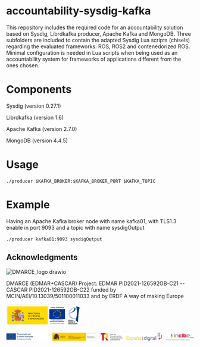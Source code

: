 # accountability-sysdig-kafka

This repository includes the required code for an accountability solution based on Sysdig, Librdkafka producer, Apache Kafka and MongoDB.
Three subfolders are included to contain the adapted Sysdig Lua scripts (chisels) regarding the evaluated frameworks: ROS, ROS2 and contenedorized ROS.
Minimal configuration is needed in Lua scripts when being used as an accountability system for frameworks of applications different from the ones chosen.

# Components
Sysdig (version 0.27.1)

Librdkafka (version 1.6)

Apache Kafka (version 2.7.0)

MongoDB (version 4.4.5)

# Usage
```
./producer $KAFKA_BROKER:$KAFKA_BROKER_PORT $KAFKA_TOPIC
```
# Example
Having an Apache Kafka broker node with name kafka01, with TLS1.3 enable in port 9093 and a topic with name sysdigOutput
```
./producer kafka01:9093 sysdigOutput
```
## Acknowledgments

<img src="https://user-images.githubusercontent.com/3810011/192087445-9aa45366-1fec-41f5-a7c9-fa612901ecd9.png" alt="DMARCE_logo drawio" width="200"/>

DMARCE (EDMAR+CASCAR) Project: EDMAR PID2021-126592OB-C21 -- CASCAR PID2021-126592OB-C22 funded by MCIN/AEI/10.13039/501100011033 and by ERDF A way of making Europe

<img src="https://raw.githubusercontent.com/DMARCE-PROJECT/DMARCE-PROJECT.github.io/main/logos/micin-uefeder-aei.png" alt="DMARCE_EU eu_logo" width="200"/>


![TESCAC](https://github.com/Dsobh/explainable_ROS/blob/main/images/logos/BandaLogos_INCIBE_page-0001.jpg)
